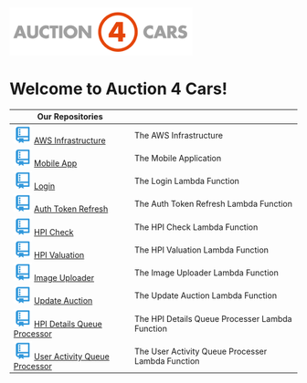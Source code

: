 ![a4c logo](/assets/img/a4clogo.png)

# Welcome to Auction 4 Cars!

| Our Repositories                                                                                                                                   |                                                   |
| -------------------------------------------------------------------------------------------------------------------------------------------------- | ------------------------------------------------- |
| ![](/assets/img/git-repository-line.svg) [AWS Infrastructure](https://github.com/auction4cars/a4c-aws-infrastructure)                              | The AWS Infrastructure                            |
| ![](/assets/img/git-repository-line.svg) [Mobile App](https://github.com/auction4cars/a4c-mobile)                                                  | The Mobile Application                            |
| ![](/assets/img/git-repository-line.svg) [Login](https://github.com/auction4cars/a4c-lambda-login)                                                 | The Login Lambda Function                         |
| ![](/assets/img/git-repository-line.svg) [Auth Token Refresh](https://github.com/auction4cars/a4c-lambda-auth-token-refresh)                       | The Auth Token Refresh Lambda Function            |
| ![](/assets/img/git-repository-line.svg) [HPI Check](https://github.com/auction4cars/a4c-lambda-hpi-check)                                         | The HPI Check Lambda Function                     |
| ![](/assets/img/git-repository-line.svg) [HPI Valuation](https://github.com/auction4cars/a4c-lambda-hpi-valuation)                                 | The HPI Valuation Lambda Function                 |
| ![](/assets/img/git-repository-line.svg) [Image Uploader](https://github.com/auction4cars/a4c-lambda-image-uploader)                               | The Image Uploader Lambda Function                |
| ![](/assets/img/git-repository-line.svg) [Update Auction](https://github.com/auction4cars/a4c-lambda-update-auction)                               | The Update Auction Lambda Function                |
| ![](/assets/img/git-repository-line.svg) [HPI Details Queue Processor](https://github.com/auction4cars/a4c-lambda-hpi-details-queue-processor)     | The HPI Details Queue Processer Lambda Function   |
| ![](/assets/img/git-repository-line.svg) [User Activity Queue Processor](https://github.com/auction4cars/a4c-lambda-user-activity-queue-processor) | The User Activity Queue Processer Lambda Function |

